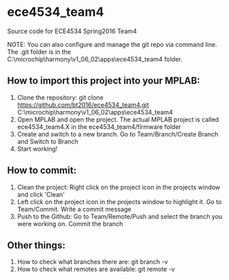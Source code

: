 # ece4534_team4
Source code for ECE4534 Spring2016 Team4

NOTE: You can also configure and manage the git repo via command line. The .git folder is in the C:\microchip\harmony\v1_06_02\apps\ece4534_team4 folder.

## How to import this project into your MPLAB:
1. Clone the repository: git clone https://github.com/bt2016/ece4534_team4.git C:\microchip\harmony\v1_06_02\apps\ece4534_team4
2. Open MPLAB and open the project. The actual MPLAB project is called ece4534_team4.X in the ece4534_team4/firmware folder
3. Create and switch to a new branch. Go to Team/Branch/Create Branch and Switch to Branch
4. Start working!

## How to commit:
1. Clean the project: Right click on the project icon in the projects window and click 'Clean'
2. Left click on the project icon in the projects window to highlight it. Go to Team/Commit. Write a commit message
3. Push to the Github: Go to Team/Remote/Push and select the branch you were working on. Commit the branch

## Other things:
1. How to check what branches there are: git branch -v
2. How to check what remotes are available: git remote -v

